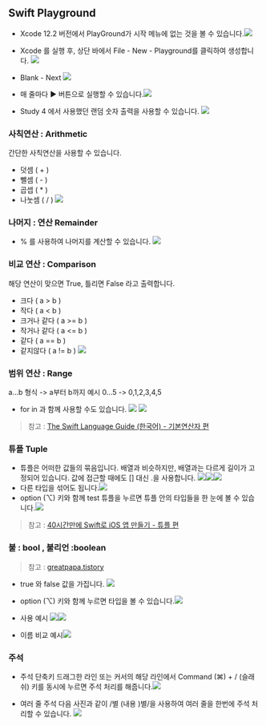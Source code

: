 ## Swift Playground
- Xcode 12.2 버전에서 PlayGround가 시작 메뉴에 없는 것을 볼 수 있습니다.![](https://images.velog.io/images/everytime79/post/ba2871bf-0b68-422b-a751-476c8a3bd914/%E1%84%89%E1%85%B3%E1%84%8F%E1%85%B3%E1%84%85%E1%85%B5%E1%86%AB%E1%84%89%E1%85%A3%E1%86%BA%202020-12-11%2020.55.05.png)

- Xcode 를 실행 후, 상단 바에서 File - New - Playground를 클릭하여 생성합니다.
![](https://images.velog.io/images/everytime79/post/8a37423c-8da4-4fe5-b6bb-b5d92e1e1b55/%E1%84%89%E1%85%B3%E1%84%8F%E1%85%B3%E1%84%85%E1%85%B5%E1%86%AB%E1%84%89%E1%85%A3%E1%86%BA%202020-12-11%2020.56.14.png)

- Blank - Next
![](https://images.velog.io/images/everytime79/post/83250ead-6cfc-4d32-8f25-420c5ec606a6/%E1%84%89%E1%85%B3%E1%84%8F%E1%85%B3%E1%84%85%E1%85%B5%E1%86%AB%E1%84%89%E1%85%A3%E1%86%BA%202020-12-11%2020.56.32.png)

- 매 줄마다 ► 버튼으로 실행할 수 있습니다.![](https://images.velog.io/images/everytime79/post/26985307-c1e7-4097-885d-01d882f49c45/%E1%84%89%E1%85%B3%E1%84%8F%E1%85%B3%E1%84%85%E1%85%B5%E1%86%AB%E1%84%89%E1%85%A3%E1%86%BA%202020-12-11%2021.00.11.png)

- Study 4 에서 사용했던 랜덤 숫자 출력을 사용할 수 있습니다.
![](https://images.velog.io/images/everytime79/post/262f0932-688e-4ed0-b214-a54b5009c5e6/%E1%84%89%E1%85%B3%E1%84%8F%E1%85%B3%E1%84%85%E1%85%B5%E1%86%AB%E1%84%89%E1%85%A3%E1%86%BA%202020-12-11%2021.04.32.png)

### 사칙연산 : Arithmetic
간단한 사칙연산을 사용할 수 있습니다.
- 덧셈 ( + )
- 뺄셈 ( - )
- 곱셉 ( * )
- 나눗셈 ( / )
![](https://images.velog.io/images/everytime79/post/2593e64e-654b-4c20-88e1-840926cebbb2/%E1%84%89%E1%85%B3%E1%84%8F%E1%85%B3%E1%84%85%E1%85%B5%E1%86%AB%E1%84%89%E1%85%A3%E1%86%BA%202020-12-11%2021.12.05.png)

### 나머지 : 연산 Remainder 
- % 를 사용하여 나머지를 계산할 수 있습니다.
![](https://images.velog.io/images/everytime79/post/74da698f-bc40-4f4a-a28a-b3ce893e1929/%E1%84%89%E1%85%B3%E1%84%8F%E1%85%B3%E1%84%85%E1%85%B5%E1%86%AB%E1%84%89%E1%85%A3%E1%86%BA%202020-12-11%2021.17.32.png)

### 비교 연산 : Comparison
해당 연산이 맞으면 True, 틀리면 False 라고 출력합니다.
- 크다 ( a > b )
- 작다 ( a < b )
- 크거나 같다 ( a >= b )
- 작거나 같다 ( a <= b )
- 같다 ( a == b )
- 같지않다 ( a != b )
![](https://images.velog.io/images/everytime79/post/b59da09f-a48c-4c74-88cb-dbdccdae475f/%E1%84%89%E1%85%B3%E1%84%8F%E1%85%B3%E1%84%85%E1%85%B5%E1%86%AB%E1%84%89%E1%85%A3%E1%86%BA%202020-12-11%2021.20.51.png)

### 범위 연산 : Range
a...b 형식 -> a부터 b까지 
예시 0...5 -> 0,1,2,3,4,5
- for in 과 함께 사용할 수도 있습니다.
![](https://images.velog.io/images/everytime79/post/3eeacb5f-2c2e-4741-988b-de8214fc06b4/%E1%84%89%E1%85%B3%E1%84%8F%E1%85%B3%E1%84%85%E1%85%B5%E1%86%AB%E1%84%89%E1%85%A3%E1%86%BA%202020-12-11%2021.25.59.png)
![](https://images.velog.io/images/everytime79/post/fc31464b-9276-443b-bd37-6fec266420cc/%E1%84%89%E1%85%B3%E1%84%8F%E1%85%B3%E1%84%85%E1%85%B5%E1%86%AB%E1%84%89%E1%85%A3%E1%86%BA%202020-12-11%2021.25.43.png)

>참고 : [The Swift Language Guide (한국어) - 기본연산자 편](https://jusung.gitbook.io/the-swift-language-guide/language-guide/02-basic-operators#assignment-operator)

### 튜플 Tuple
- 튜플은 어떠한 값들의 묶음입니다. 배열과 비슷하지만, 배열과는 다르게 길이가 고정되어 있습니다. 값에 접근할 때에도 [] 대신 .을 사용합니다.
![](https://images.velog.io/images/everytime79/post/070828f5-409b-433e-a338-390bb020c069/%E1%84%89%E1%85%B3%E1%84%8F%E1%85%B3%E1%84%85%E1%85%B5%E1%86%AB%E1%84%89%E1%85%A3%E1%86%BA%202020-12-11%2021.44.06.png)![](https://images.velog.io/images/everytime79/post/86b2dba9-b385-4d59-86fc-2a33f387c5ed/%E1%84%89%E1%85%B3%E1%84%8F%E1%85%B3%E1%84%85%E1%85%B5%E1%86%AB%E1%84%89%E1%85%A3%E1%86%BA%202020-12-11%2021.44.14.png)![](https://images.velog.io/images/everytime79/post/cbedd343-55c8-482d-9757-503a81f97d4b/%E1%84%89%E1%85%B3%E1%84%8F%E1%85%B3%E1%84%85%E1%85%B5%E1%86%AB%E1%84%89%E1%85%A3%E1%86%BA%202020-12-11%2021.44.22.png)
- 다른 타입을 섞어도 됩니다.![](https://images.velog.io/images/everytime79/post/8c545868-22a2-4b8a-969a-e79bb0ed27b0/%E1%84%89%E1%85%B3%E1%84%8F%E1%85%B3%E1%84%85%E1%85%B5%E1%86%AB%E1%84%89%E1%85%A3%E1%86%BA%202020-12-11%2021.50.49.png)
- option (⌥) 키와 함께 test 튜플을 누르면 튜플 안의 타입들을 한 눈에 볼 수 있습니다.![](https://images.velog.io/images/everytime79/post/149abaae-3ebf-485e-9d8f-b041f1c9edfe/%E1%84%89%E1%85%B3%E1%84%8F%E1%85%B3%E1%84%85%E1%85%B5%E1%86%AB%E1%84%89%E1%85%A3%E1%86%BA%202020-12-11%2021.51.06.png)


>참고 : [40시간만에 Swift로 iOS 앱 만들기 - 튜플 편](https://devxoul.gitbooks.io/ios-with-swift-in-40-hours/content/Chapter-3/tuples.html)

### 불 : bool , 불리언 :boolean

>참고 : [greatpapa.tistory](https://greatpapa.tistory.com/35)

- true 와 false 값을 가집니다.
![](https://images.velog.io/images/everytime79/post/f0868adb-dbd7-439e-a812-12946ad343aa/%E1%84%89%E1%85%B3%E1%84%8F%E1%85%B3%E1%84%85%E1%85%B5%E1%86%AB%E1%84%89%E1%85%A3%E1%86%BA%202020-12-11%2022.03.41.png)

- option (⌥) 키와 함께 누르면 타입을 볼 수 있습니다.![](https://images.velog.io/images/everytime79/post/a16fa7a0-b0a6-495b-878e-4b45df6808b5/%E1%84%89%E1%85%B3%E1%84%8F%E1%85%B3%E1%84%85%E1%85%B5%E1%86%AB%E1%84%89%E1%85%A3%E1%86%BA%202020-12-11%2022.03.19.png)

- 사용 예시
![](https://images.velog.io/images/everytime79/post/302589f2-45ac-41ea-9760-279ce4ceaa75/%E1%84%89%E1%85%B3%E1%84%8F%E1%85%B3%E1%84%85%E1%85%B5%E1%86%AB%E1%84%89%E1%85%A3%E1%86%BA%202020-12-11%2023.14.17.png)![](https://images.velog.io/images/everytime79/post/d95ba9d0-66a0-4b29-baee-774b997255a3/%E1%84%89%E1%85%B3%E1%84%8F%E1%85%B3%E1%84%85%E1%85%B5%E1%86%AB%E1%84%89%E1%85%A3%E1%86%BA%202020-12-11%2023.16.24.png)
- 이름 비교 예시![](https://images.velog.io/images/everytime79/post/df0084e1-f1ef-4cc2-bc48-f84da941e0b4/%E1%84%89%E1%85%B3%E1%84%8F%E1%85%B3%E1%84%85%E1%85%B5%E1%86%AB%E1%84%89%E1%85%A3%E1%86%BA%202020-12-11%2023.18.56.png)

### 주석
-  주석 단축키
드래그한 라인 또는 커서의 해당 라인에서 
Command (⌘) + / (슬래쉬) 키를 동시에 누르면 주석 처리를 해줍니다.![](https://images.velog.io/images/everytime79/post/9d98304b-10db-4373-951f-217866d0a306/%E1%84%89%E1%85%B3%E1%84%8F%E1%85%B3%E1%84%85%E1%85%B5%E1%86%AB%E1%84%89%E1%85%A3%E1%86%BA%202020-12-11%2021.05.47.png)

- 여러 줄 주석
다음 사진과 같이 /별 (내용 )별/을 사용하여 여러 줄을 한번에 주석 처리할 수 있습니다.
![](https://images.velog.io/images/everytime79/post/cf631312-d8e4-4174-bdfe-a7359588283a/%E1%84%89%E1%85%B3%E1%84%8F%E1%85%B3%E1%84%85%E1%85%B5%E1%86%AB%E1%84%89%E1%85%A3%E1%86%BA%202020-12-11%2021.09.20.png)






